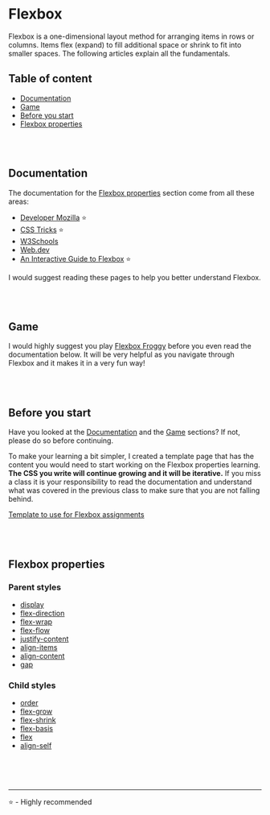 # Flexbox
Flexbox is a one-dimensional layout method for arranging items in rows or columns. Items flex (expand) to fill additional space or shrink to fit into smaller spaces. The following articles explain all the fundamentals.

## Table of content
* [Documentation](#documentation)
* [Game](#game)
* [Before you start](#before-you-start)
* [Flexbox properties](#flexbox-properties)

<p><br /><br /></p>

## Documentation
The documentation for the [Flexbox properties](#flexbox-properties) section come from all these areas:
* [Developer Mozilla](https://developer.mozilla.org/en-US/docs/Learn/CSS/CSS_layout/Flexbox) ⭐
* [CSS Tricks](https://css-tricks.com/snippets/css/a-guide-to-flexbox/) ⭐
* [W3Schools](https://www.w3schools.com/css/css3_flexbox.asp) 
* [Web.dev](https://web.dev/learn/css/flexbox/)
* [An Interactive Guide to Flexbox](https://www.joshwcomeau.com/css/interactive-guide-to-flexbox/) ⭐

I would suggest reading these pages to help you better understand Flexbox.

<p><br /><br /></p>

## Game
I would highly suggest you play [Flexbox Froggy](https://flexboxfroggy.com/) before you even read the documentation below. It will be very helpful as you navigate through Flexbox and it makes it in a very fun way!

<p><br /><br /></p>

## Before you start
Have you looked at the [Documentation](#documentation) and the [Game](#game) sections? If not, please do so before continuing.

To make your learning a bit simpler, I created a template page that has the content you would need to start working on the Flexbox properties learning. **The CSS you write will continue growing and it will be iterative.** If you miss a class it is your responsibility to read the documentation and understand what was covered in the previous class to make sure that you are not falling behind.

[Template to use for Flexbox assignments](./template)

<p><br /><br /></p>

## Flexbox properties
### Parent styles
* [display](./00-display/)
* [flex-direction](./01-flex-direction/)
* [flex-wrap](./02-flex-wrap/)
* [flex-flow](./03-flex-flow/)
* [justify-content](./04-justify-content/)
* [align-items](./05-align-items/)
* [align-content](./06-align-content/)
* [gap](./07-gap/)

### Child styles
* [order](./08-order/)
* [flex-grow](./09-flex-grow/)
* [flex-shrink](./10-flex-shrink/)
* [flex-basis](./11-flex-basis/)
* [flex](./12-flex/)
* [align-self](./13-align-self/)

<p><br /><br /><br /></p>

- - - 

⭐ - Highly recommended